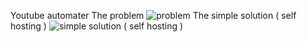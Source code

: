 Youtube automater
The problem
![problem](https://github.com/user-attachments/assets/5886c510-0d13-4ac2-96ec-6fe80da9dbda)
The simple solution ( self hosting )
![simple solution ( self hosting )](https://github.com/user-attachments/assets/cf9f0b3c-eb54-492a-b15b-5073d1a7b872)
